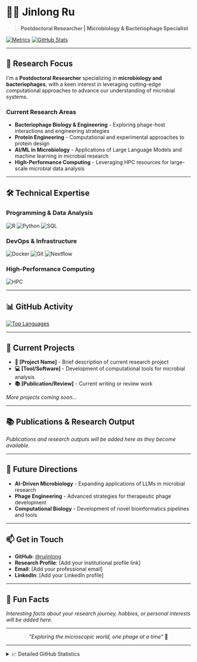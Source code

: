 # 👨‍🔬 Jinlong Ru

> **Postdoctoral Researcher | Microbiology & Bacteriophage Specialist**

[![Metrics](https://metrics.lecoq.io/rujinlong)](https://github.com/rujinlong)
[![GitHub Stats](https://github-readme-stats.vercel.app/api?username=rujinlong&show_icons=true&count_private=true&theme=tokyonight&hide_border=true)](https://github.com/rujinlong)

---

## 🔬 Research Focus

I'm a **Postdoctoral Researcher** specializing in **microbiology and bacteriophages**, with a keen interest in leveraging cutting-edge computational approaches to advance our understanding of microbial systems.

### Current Research Areas
- **Bacteriophage Biology & Engineering** - Exploring phage-host interactions and engineering strategies
- **Protein Engineering** - Computational and experimental approaches to protein design
- **AI/ML in Microbiology** - Applications of Large Language Models and machine learning in microbial research
- **High-Performance Computing** - Leveraging HPC resources for large-scale microbial data analysis

---

## 🛠️ Technical Expertise

### Programming & Data Analysis
![R](https://img.shields.io/badge/R-276DC3?style=for-the-badge&logo=r&logoColor=white)
![Python](https://img.shields.io/badge/Python-3776AB?style=for-the-badge&logo=python&logoColor=white)
![SQL](https://img.shields.io/badge/SQL-4479A1?style=for-the-badge&logo=mysql&logoColor=white)

### DevOps & Infrastructure
![Docker](https://img.shields.io/badge/Docker-2496ED?style=for-the-badge&logo=docker&logoColor=white)
![Git](https://img.shields.io/badge/Git-F05032?style=for-the-badge&logo=git&logoColor=white)
![Nextflow](https://img.shields.io/badge/Nextflow-23B4D2?style=for-the-badge&logo=nextflow&logoColor=white)

### High-Performance Computing
![HPC](https://img.shields.io/badge/HPC-000000?style=for-the-badge&logo=supercomputer&logoColor=white)

---

## 📊 GitHub Activity

[![Top Languages](https://github-readme-stats.vercel.app/api/top-langs/?username=rujinlong&layout=compact&hide=tex,css,html,scss,ruby,javascript,pep8,roff&exclude_repo=dotfiles,mxrcon,website-nos,study_notes&theme=tokyonight&hide_border=true)](https://github.com/anuraghazra/github-readme-stats)

---

## 🚀 Current Projects

- **🔬 [Project Name]** - Brief description of current research project
- **💻 [Tool/Software]** - Development of computational tools for microbial analysis
- **📚 [Publication/Review]** - Current writing or review work

*More projects coming soon...*

---

## 📚 Publications & Research Output

*Publications and research outputs will be added here as they become available.*

---

## 🎯 Future Directions

- **AI-Driven Microbiology** - Expanding applications of LLMs in microbial research
- **Phage Engineering** - Advanced strategies for therapeutic phage development
- **Computational Biology** - Development of novel bioinformatics pipelines and tools

---

## 📫 Get in Touch

- **GitHub**: [@rujinlong](https://github.com/rujinlong)
- **Research Profile**: [Add your institutional profile link]
- **Email**: [Add your professional email]
- **LinkedIn**: [Add your LinkedIn profile]

---

## 🌟 Fun Facts

*Interesting facts about your research journey, hobbies, or personal interests will be added here.*

---

<div align="center">

*"Exploring the microscopic world, one phage at a time"* 🦠

</div>

---

<details>
<summary>📈 Detailed GitHub Statistics</summary>

[![Detailed GitHub Stats](https://github-readme-stats.vercel.app/api?username=rujinlong&count_private=true&show_icons=true&theme=tokyonight&hide_border=true)](https://github.com/rujinlong/github-readme-stats)

</details>
